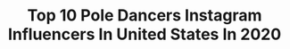 ---
title: Top 10 Pole Dancers Instagram Influencers In United States In 2020
description: >-
  Find top pole dancers Instagram influencers in United States in 2020. Most popular hashtags: #poledancer #poledance #flexibility.
platform: Instagram
hits: 150
text_top: See the most popular Instagram accounts on inBeat.
text_bottom: Our database holds 150 Instagram influencers like this in United States for you to work with.
profiles:
  - username: "pieceofcakeee_"
    fullname: >-
      cherry🍒jayne
    bio: >-
      Free 0nlyFanz link below😈💦poledancer @acrostrip 💋🌈@shotbycakeee photography 📸 🌸 back up @cherryjayne69 💕
    location: "United States"
    followers: 12511
    engagement: 419
    commentsToLikes: 0.111517
    id: ck6ua2f8513nq0j71jn7fzd7e
    verified: false
    hashtags: "#giveaway, #free, #giveaways, #contest"
  - username: "shar_zayn"
    fullname: >-
      𝑆𝐻𝐸-𝐻𝑈𝐿𝐾 🇵🇷 🇨🇺🇪🇸🔥
    bio: >-
      Feature entertainer/ Showgirl /performance Exotic Poledancer / Fitness enthusiastic Aerial Performer Awaken awareness Awards Winner 📍 Miami,FL
    location: "United States"
    followers: 110643
    engagement: 633
    commentsToLikes: 0.038915
    id: ck5q6yvnnzc3n0i11g8ey5284
    verified: false
    hashtags: "#ignation, #booty, #sexy, #fitness"
  - username: "acrodave"
    fullname: >-
      Davide Zongoli
    bio: >-
      Poledancer•aerialist•dancer• @atomicsaloonshow artist• PayPal/Venmo/CashApp: ACRODAVEXXX 📍LAS VEGAS📍 🇬🇧🇪🇸🇮🇹
    location: "United States"
    followers: 354120
    engagement: 404
    commentsToLikes: 0.020825
    id: ck0vyhe8g409l0i197i2j8zp6
    verified: true
    hashtags: "#artist, #sexy, #andrewchristian, #poledancer"
  - username: "seansellek"
    fullname: >-
      Sean Sellek
    bio: >-
      Pole Dancer 🇨🇺🇱🇧
    location: "United States"
    followers: 10129
    engagement: 955
    commentsToLikes: 0.014062
    id: ck5zzmszqc13s0i14qusn3xs5
    verified: false
    hashtags: "#quarantine, #stayhome"
  - username: "jonnyboie"
    fullname: >-
      Jonny
    bio: >-
      LV based Competitive Pole Dancer 💃🏼 Flexibility Coach🧘🏻‍♂️ PBA Member🎳 Quadrilingual 🇺🇸🇪🇸🇮🇹🇧🇷@poledancersofinstagram @lasvegaspolecamp
    location: "United States"
    followers: 57217
    engagement: 130
    commentsToLikes: 0.039452
    id: ck5c6luvd5pi00i11iqbuioeh
    verified: false
    hashtags: "#malepoledancer, #grindr, #gaymanproblems, #gayboston"
  - username: "russian.r3d"
    fullname: >-
      Jessica Bogdanov
    bio: >-
      •| Pole Dancer •| Hand Balancer •| Former Rhythmic Gymnast •| 2015 Street Workout World Champion •| @wilhelminamodels
    location: "United States"
    followers: 165578
    engagement: 661
    commentsToLikes: 0.023028
    id: ck55lhhum1kw60i11pull8qzf
    verified: false
    hashtags: "#blackouttuesday, #theweeknd"
  - username: "kelelah"
    fullname: >-
      Kelelah
    bio: >-
      Yoga teacher, pole dancer- fitness, creator, explorer expressive art @audriasana
    location: "United States"
    followers: 17469
    engagement: 670
    commentsToLikes: 0.061891
    id: ck5chx6tsrmjl0i11ij0yu4vk
    verified: false
    hashtags: "#staycalm, #stayhome, #childabuseprevention, #earthday"
  - username: "thewitchofwonderlust"
    fullname: >-
      Olivia Graves
    bio: >-
      Tales of tea & travels☕️ Photographer. Pole dancer. Practitioner. 📍Currently lurking in Colorado
    location: "United States"
    followers: 63621
    engagement: 780
    commentsToLikes: 0.019589
    id: ckaoz3v6xk9440i780q7rfc99
    verified: false
    hashtags: "#divination, #california, #witchy, #hex"
  - username: "jazzykpole"
    fullname: >-
      J Λ Z Z Y   K
    bio: >-
      🏆 Exotic Pole Dancer 👩🏼‍🎓 FRCms / FRAs / Fitness Professional 👠 Sponsored Artist by @pole_junkie 📍 @gravityartsdc 🇨🇭 🔥 Tutorials on @indipoleapp and:
    location: "United States"
    followers: 32066
    engagement: 302
    commentsToLikes: 0.036361
    id: ck5ca34declrc0i118rwom9mi
    verified: false
    hashtags: "#poledancer, #pleasershoes, #unitedbysexy, #poledancing"
  - username: "adriaerialpole"
    fullname: >-
      Adriana
    bio: >-
      🦄 Poledancer, aerialist & handbalancer. 👯‍♀️Co-founder @ariapole #goddessestribe @beflexyworkout
    location: "United States"
    followers: 8815
    engagement: 480
    commentsToLikes: 0.065134
    id: ck6u2ko2hsczc0j717w0at3wj
    verified: false
    hashtags: "#beflexy, #fitnessmotivation, #energiafemenina, #beyourself"
---